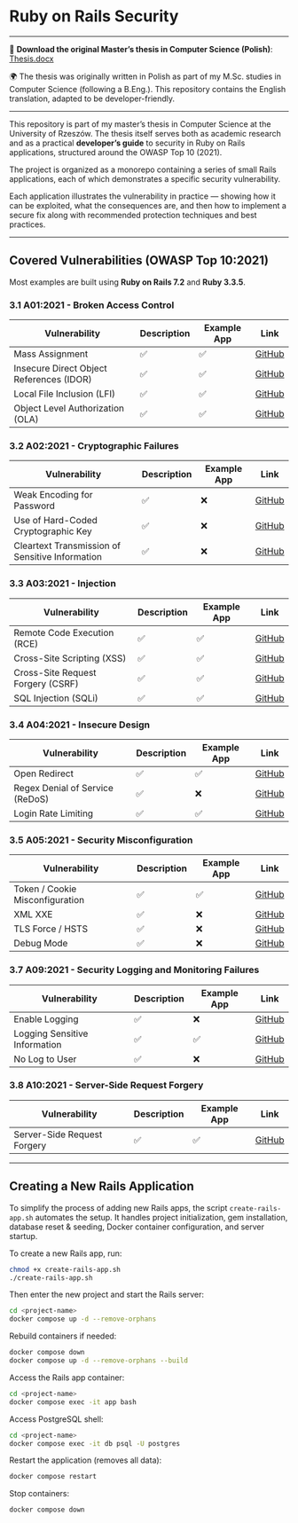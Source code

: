 # Ruby on Rails Security

---

📄 **Download the original Master’s thesis in Computer Science (Polish)**: [Thesis.docx](./2025_IIstInfSR_117780_p.docx)

🌍 The thesis was originally written in Polish as part of my M.Sc. studies in Computer Science (following a B.Eng.). This repository contains the English translation, adapted to be developer-friendly.

---

This repository is part of my master’s thesis in Computer Science at the University of Rzeszów. The thesis itself serves both as academic research and as a practical **developer’s guide** to security in Ruby on Rails applications, structured around the OWASP Top 10 (2021).

The project is organized as a monorepo containing a series of small Rails applications, each of which demonstrates a specific security vulnerability.

Each application illustrates the vulnerability in practice — showing how it can be exploited, what the consequences are, and then how to implement a secure fix along with recommended protection techniques and best practices.


---

## Covered Vulnerabilities (OWASP Top 10:2021)

Most examples are built using **Ruby on Rails 7.2** and **Ruby 3.3.5**.

### 3.1 A01:2021 - Broken Access Control

| Vulnerability                            | Description | Example App | Link                                                                                                     |
| ---------------------------------------- | ----------- | ----------- | -------------------------------------------------------------------------------------------------------- |
| Mass Assignment                          | ✅           | ✅           | [GitHub](https://github.com/maciejb2k/ruby-on-rails-security/tree/main/mass-assignment)                  |
| Insecure Direct Object References (IDOR) | ✅           | ✅           | [GitHub](https://github.com/maciejb2k/ruby-on-rails-security/tree/main/insecure-direct-object-reference) |
| Local File Inclusion (LFI)               | ✅           | ✅           | [GitHub](https://github.com/maciejb2k/ruby-on-rails-security/tree/main/local-file-inclusion)             |
| Object Level Authorization (OLA)         | ✅           | ✅           | [GitHub](https://github.com/maciejb2k/ruby-on-rails-security/tree/main/object-level-authorization)       |

### 3.2 A02:2021 - Cryptographic Failures

| Vulnerability                                   | Description | Example App | Link                                                                                                                 |
| ----------------------------------------------- | ----------- | ----------- | -------------------------------------------------------------------------------------------------------------------- |
| Weak Encoding for Password                      | ✅           | ❌           | [GitHub](https://github.com/maciejb2k/ruby-on-rails-security/tree/main/weak-encoding-for-password)                   |
| Use of Hard-Coded Cryptographic Key             | ✅           | ❌           | [GitHub](https://github.com/maciejb2k/ruby-on-rails-security/tree/main/hard-coded-cryptographic-key)                 |
| Cleartext Transmission of Sensitive Information | ✅           | ❌           | [GitHub](https://github.com/maciejb2k/ruby-on-rails-security/tree/main/cleartext-transmission-sensitive-information) |

### 3.3 A03:2021 - Injection

| Vulnerability                     | Description | Example App | Link                                                                                               |
| --------------------------------- | ----------- | ----------- | -------------------------------------------------------------------------------------------------- |
| Remote Code Execution (RCE)       | ✅           | ✅           | [GitHub](https://github.com/maciejb2k/ruby-on-rails-security/tree/main/remote-code-execution)      |
| Cross-Site Scripting (XSS)        | ✅           | ✅           | [GitHub](https://github.com/maciejb2k/ruby-on-rails-security/tree/main/cross-site-scripting)       |
| Cross-Site Request Forgery (CSRF) | ✅           | ✅           | [GitHub](https://github.com/maciejb2k/ruby-on-rails-security/tree/main/cross-site-request-forgery) |
| SQL Injection (SQLi)              | ✅           | ✅           | [GitHub](https://github.com/maciejb2k/ruby-on-rails-security/tree/main/sql-injection)              |

### 3.4 A04:2021 - Insecure Design

| Vulnerability                   | Description | Example App | Link                                                                                        |
| ------------------------------- | ----------- | ----------- | ------------------------------------------------------------------------------------------- |
| Open Redirect                   | ✅           | ✅           | [GitHub](https://github.com/maciejb2k/ruby-on-rails-security/tree/main/open-redirect)       |
| Regex Denial of Service (ReDoS) | ✅           | ❌           | [GitHub](https://github.com/maciejb2k/ruby-on-rails-security/tree/main/regex-dos)           |
| Login Rate Limiting             | ✅           | ✅           | [GitHub](https://github.com/maciejb2k/ruby-on-rails-security/tree/main/login-rate-limiting) |

### 3.5 A05:2021 - Security Misconfiguration

| Vulnerability                   | Description | Example App | Link                                                                                                  |
| ------------------------------- | ----------- | ----------- | ----------------------------------------------------------------------------------------------------- |
| Token / Cookie Misconfiguration | ✅           | ✅           | [GitHub](https://github.com/maciejb2k/ruby-on-rails-security/tree/main/token-cookie-misconfiguration) |
| XML XXE                         | ✅           | ❌           | [GitHub](https://github.com/maciejb2k/ruby-on-rails-security/tree/main/xml-xxe)                       |
| TLS Force / HSTS                | ✅           | ❌           | [GitHub](https://github.com/maciejb2k/ruby-on-rails-security/tree/main/tls-force-hsts)                |
| Debug Mode                      | ✅           | ❌           | [GitHub](https://github.com/maciejb2k/ruby-on-rails-security/tree/main/debug-mode)                    |

<!-- ### 3.6 A06:2021 - Vulnerable and Outdated Components

| Vulnerability | Description | Example App | Link |
| - | - | - | - |
| Static Analysis on CI/CD on GitHub | ✅ | ✅ | - | -->

### 3.7 A09:2021 - Security Logging and Monitoring Failures

| Vulnerability                 | Description | Example App | Link                                                                                                  |
| ----------------------------- | ----------- | ----------- | ----------------------------------------------------------------------------------------------------- |
| Enable Logging                | ✅           | ❌           | [GitHub](https://github.com/maciejb2k/ruby-on-rails-security/tree/main/enable-logging)                |
| Logging Sensitive Information | ✅           | ✅           | [GitHub](https://github.com/maciejb2k/ruby-on-rails-security/tree/main/logging-sensitive-information) |
| No Log to User                | ✅           | ❌           | [GitHub](https://github.com/maciejb2k/ruby-on-rails-security/tree/main/no-log-to-user)                |

### 3.8 A10:2021 - Server-Side Request Forgery

| Vulnerability               | Description | Example App | Link                                                                                                |
| --------------------------- | ----------- | ----------- | --------------------------------------------------------------------------------------------------- |
| Server-Side Request Forgery | ✅           | ✅           | [GitHub](https://github.com/maciejb2k/ruby-on-rails-security/tree/main/server-side-request-forgery) |

---

## Creating a New Rails Application

To simplify the process of adding new Rails apps, the script `create-rails-app.sh` automates the setup. It handles project initialization, gem installation, database reset & seeding, Docker container configuration, and server startup.

To create a new Rails app, run:

```bash
chmod +x create-rails-app.sh
./create-rails-app.sh
```

Then enter the new project and start the Rails server:

```bash
cd <project-name>
docker compose up -d --remove-orphans
```

Rebuild containers if needed:

```bash
docker compose down
docker compose up -d --remove-orphans --build
```

Access the Rails app container:

```bash
cd <project-name>
docker compose exec -it app bash
```

Access PostgreSQL shell:

```bash
cd <project-name>
docker compose exec -it db psql -U postgres
```

Restart the application (removes all data):

```bash
docker compose restart
```

Stop containers:

```bash
docker compose down
```

